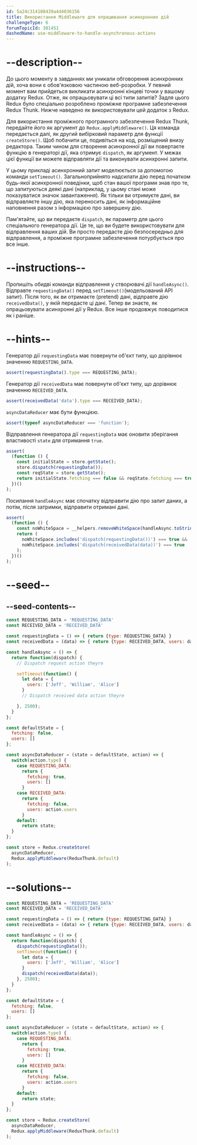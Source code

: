 ```yaml
---
id: 5a24c314108439a4d4036156
title: Використання Middleware для опрацювання асинхронних дій
challengeType: 6
forumTopicId: 301451
dashedName: use-middleware-to-handle-asynchronous-actions
---
```


# --description--

До цього моменту в завданнях ми уникали обговорення асинхронних дій, хоча вони є обов'язковою частиною веб-розробки. У певний момент вам прийдеться викликати асинхронні кінцеві точки у вашому додатку Redux. Отже, як опрацьовувати ці всі типи запитів? Задля цього Redux було спеціально розроблено проміжне програмне забезпечення Redux Thunk. Нижче наведено як використовувати цей додаток з Redux.

Для використання проміжного програмного забезпечення Redux Thunk, передайте його як аргумент до `Redux.applyMiddleware()`. Ця команда передається далі, як другий вибірковий параметр для функції `createStore()`. Щоб побачити це, подивіться на код, розміщений внизу редактора. Таким чином для створення асинхронної дії ви повертаєте функцію в генераторі дії, яка отримує `dispatch`, як аргумент. У межах цієї функції ви можете відправляти дії та виконувати асинхронні запити.

У цьому прикладі асинхронний запит моделюється за допомогою команди `setTimeout()`. Загальноприйнято надсилати дію перед початком будь-якої асинхронної поведінки, щоб стан вашої програми знав про те, що запитуються деякі дані (наприклад, у цьому стані може показуватися значок завантаження). Як тільки ви отримуєте дані, ви відправляєте іншу дію, яка переносить дані, як інформаційне наповнення разом з інформацією про завершену дію.

Пам'ятайте, що ви передаєте `dispatch`, як параметр для цього спеціального генератора дії. Це те, що ви будете використовувати для відправлення ваших дій. Ви просто передасте дію безпосередньо для відправлення, а проміжне програмне забезпечення потурбується про все інше.

# --instructions--

Пропишіть обидві команди відправлення у створювачі дії `handleAsync()`. Відправте `requestingData()` перед `setTimeout()`(модельований АРІ запит). Після того, як ви отримаєте (pretend) дані, відправте дію `receivedData()`, у якій передасте ці дані. Тепер ви знаєте, як опрацьовувати асинхронні дії у Redux. Все інше продовжує поводитися як і раніше.

# --hints--

Генератор дії `requestingData` має повернути об'єкт типу, що дорівнює значенню `REQUESTING_DATA`.

```js
assert(requestingData().type === REQUESTING_DATA);
```

Генератор дії `receivedData` має повернути об'єкт типу, що дорівнює значенню `RECEIVED_DATA`.

```js
assert(receivedData('data').type === RECEIVED_DATA);
```

`asyncDataReducer` має бути функцією.

```js
assert(typeof asyncDataReducer === 'function');
```

Відправлення генератора дії `requestingData` має оновити зберігання властивості `state` для отримання `true`.

```js
assert(
  (function () {
    const initialState = store.getState();
    store.dispatch(requestingData());
    const reqState = store.getState();
    return initialState.fetching === false && reqState.fetching === true;
  })()
);
```

Посилання `handleAsync` має спочатку відправити дію про запит даних, а потім, після затримки, відправити отримані дані.

```js
assert(
  (function () {
    const noWhiteSpace = __helpers.removeWhiteSpace(handleAsync.toString());
    return (
      noWhiteSpace.includes('dispatch(requestingData())') === true &&
      noWhiteSpace.includes('dispatch(receivedData(data))') === true
    );
  })()
);
```

# --seed--

## --seed-contents--

```js
const REQUESTING_DATA = 'REQUESTING_DATA'
const RECEIVED_DATA = 'RECEIVED_DATA'

const requestingData = () => { return {type: REQUESTING_DATA} }
const receivedData = (data) => { return {type: RECEIVED_DATA, users: data.users} }

const handleAsync = () => {
  return function(dispatch) {
    // Dispatch request action theyre

    setTimeout(function() {
      let data = {
        users: ['Jeff', 'William', 'Alice']
      }
      // Dispatch received data action theyre

    }, 2500);
  }
};

const defaultState = {
  fetching: false,
  users: []
};

const asyncDataReducer = (state = defaultState, action) => {
  switch(action.type) {
    case REQUESTING_DATA:
      return {
        fetching: true,
        users: []
      }
    case RECEIVED_DATA:
      return {
        fetching: false,
        users: action.users
      }
    default:
      return state;
  }
};

const store = Redux.createStore(
  asyncDataReducer,
  Redux.applyMiddleware(ReduxThunk.default)
);
```

# --solutions--

```js
const REQUESTING_DATA = 'REQUESTING_DATA'
const RECEIVED_DATA = 'RECEIVED_DATA'

const requestingData = () => { return {type: REQUESTING_DATA} }
const receivedData = (data) => { return {type: RECEIVED_DATA, users: data.users} }

const handleAsync = () => {
  return function(dispatch) {
    dispatch(requestingData());
    setTimeout(function() {
      let data = {
        users: ['Jeff', 'William', 'Alice']
      }
      dispatch(receivedData(data));
    }, 2500);
  }
};

const defaultState = {
  fetching: false,
  users: []
};

const asyncDataReducer = (state = defaultState, action) => {
  switch(action.type) {
    case REQUESTING_DATA:
      return {
        fetching: true,
        users: []
      }
    case RECEIVED_DATA:
      return {
        fetching: false,
        users: action.users
      }
    default:
      return state;
  }
};

const store = Redux.createStore(
  asyncDataReducer,
  Redux.applyMiddleware(ReduxThunk.default)
);
```
